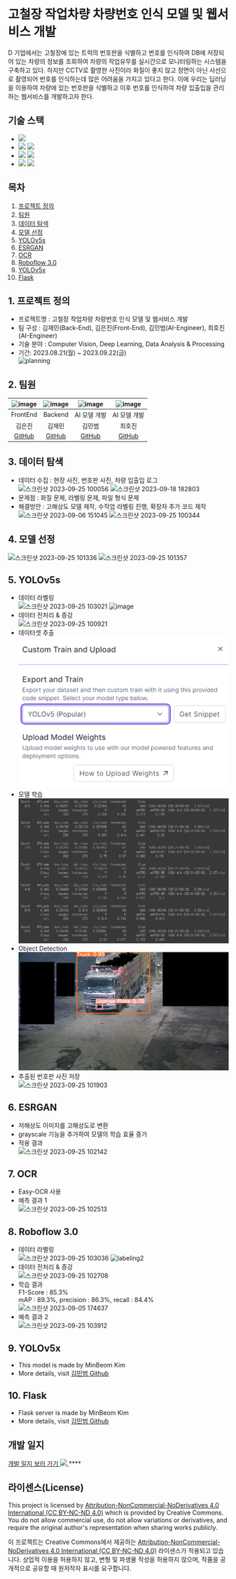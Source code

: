 # 고철장 작업차량 차량번호 인식 모델 및 웹서비스 개발
D 기업에서는 고철장에 있는 트럭의 번호판을 식별하고 번호를 인식하여 DB에 저장되어 있는 차량의 정보를 조회하여 차량의 작업유무를 실시간으로 모니터링하는 시스템을 구축하고 있다. 하지만 CCTV로 촬영한 사진이라 화질이 좋지 않고 정면이 아닌 사선으로 촬영되어 번호를 인식하는데 많은 어려움을 가지고 있다고 한다. 이에 우리는 딥러닝을 이용하여 차량에 있는 번호판을 식별하고 이후 번호를 인식하여 차량 입출입을 관리하는 웹서비스를 개발하고자 한다.

## 기술 스택 
- <img src="https://img.shields.io/badge/Python-3776AB?style=flat-square&logo=Python&logoColor=white"/>
- <img src="https://img.shields.io/badge/Flask-000000?style=flat-square&logo=flask&logoColor=white"/> <img src="https://img.shields.io/badge/React-61DAFB?style=flat-square&logo=React&logoColor=black"/>
- <img src="https://img.shields.io/badge/Git-F05032?style=flat-square&logo=git&logoColor=white"/> <img width="23" src="https://upload.wikimedia.org/wikipedia/commons/e/e9/Notion-logo.svg">
- <img src="https://img.shields.io/badge/Visual Studio Code-007ACC?style=flat-square&logo=Visual Studio Code&logoColor=white"/> <img src="https://img.shields.io/badge/Google Colab-F9AB00?style=flat-square&logo=Google Colab&logoColor=white"/>


## 목차
1. [프로젝트 정의](#1-프로젝트-정의)
2. [팀원](#2-팀원)
3. [데이터 탐색](#3-데이터-탐색)
4. [모델 선정](#4-모델-선정)
5. [YOLOv5s](#5-YOLOv5s)
6. [ESRGAN](#6-ESRGAN)
7. [OCR](#7-OCR)
8. [Roboflow 3.0](#8-YOLOv5s)
9. [YOLOv5x](#9-YOLOv5s)  
10. [Flask](#11-Flask)

 
## 1. 프로젝트 정의
- 프로젝트명 : 고철장 작업차량 차량번호 인식 모델 및 웹서비스 개발
- 팀 구성 : 김재민(Back-End), 김은진(Front-End), 김민범(AI-Engineer), 최호진(AI-Engineer)
- 기술 분야 : Computer Vision, Deep Learning, Data Analysis & Processing
- 기간: 2023.08.21(월) ~ 2023.09.22(금) <br/>
  ![planning](https://github.com/Gansaw/License_Plate_Recognition/assets/86204430/07aeb058-d61f-4114-88b1-ca50e9159a99)

  
## 2. 팀원 
|<img width="200" alt="image" src="https://avatars.githubusercontent.com/u/129818813?v=4">|<img width="200" alt="image" src="https://avatars.githubusercontent.com/u/98063854?v=4">|<img width="200" alt="image" src="https://avatars.githubusercontent.com/u/70638717?v=4">|<img width="200" alt="image" src="https://avatars.githubusercontent.com/u/86204430?v=4">|
| :---------------------------------: | :-----------------------------------:| :---------------------------------: | :-----------------------------------:|
|                FrontEnd           |           Backend                       |              AI 모델 개발         |           AI 모델 개발                |       
|             김은진            |          김재민            |                          김민범                  |          최호진                      |      
|[GitHub](https://github.com/EUNJIN6131)|[GitHub](https://github.com/JaeMin1130)|[GitHub](https://github.com/sou05091/)|[GitHub](https://github.com/Gansaw/)|


## 3. 데이터 탐색
- 데이터 수집 : 현장 사진, 번호판 사진, 차량 입출입 로그 <br/>
![스크린샷 2023-09-25 100056](https://github.com/Gansaw/License_Plate_Recognition/assets/86204430/b95de212-ee46-407a-b0a0-2ba284efbd33)
![스크린샷 2023-09-18 182803](https://github.com/Gansaw/License_Plate_Recognition/assets/86204430/6d8e8f75-5cf5-407b-bbde-550c87201c31)
- 문제점 : 화질 문제, 라벨링 문제, 파일 형식 문제
- 해결방안 : 고해상도 모델 제작, 수작업 라벨링 진행, 확장자 추가 코드 제작
![스크린샷 2023-09-06 151045](https://github.com/Gansaw/License_Plate_Recognition/assets/86204430/1842e134-4b23-4ade-a27c-449c179c291d)
![스크린샷 2023-09-25 100344](https://github.com/Gansaw/License_Plate_Recognition/assets/86204430/fb3b2a1b-59ba-42e2-9466-06fed59b41e0)

 
## 4. 모델 선정
![스크린샷 2023-09-25 101336](https://github.com/Gansaw/License_Plate_Recognition/assets/86204430/2aa05642-5001-4ad6-b6af-3af657f91f94)
![스크린샷 2023-09-25 101357](https://github.com/Gansaw/License_Plate_Recognition/assets/86204430/d82c6808-d62f-4a6f-adea-09982f08808a)


## 5. YOLOv5s
- 데이터 라벨링 <br/>
![스크린샷 2023-09-25 103021](https://github.com/Gansaw/License_Plate_Recognition/assets/86204430/fd9e7cfa-77f7-4555-9eaf-ea621a01268f)
![image](https://github.com/Gansaw/License_Plate_Recognition/assets/86204430/36416825-ccae-43e0-aefe-888e5308ca04)
- 데이터 전처리 & 증강 <br/>
![스크린샷 2023-09-25 100921](https://github.com/Gansaw/License_Plate_Recognition/assets/86204430/a670eb15-44a1-4552-b8e9-368a068631c1)
- 데이터셋 추출 <br/>
![image](https://github.com/sou05091/MainProject_LicensePlate/blob/main/img/yolo/Export.png)
- 모델 학습 <br/>
![image](https://github.com/sou05091/MainProject_LicensePlate/blob/main/img/yolo/model%20%ED%95%99%EC%8A%B5.png)
- Object Detection <br/>
![image](https://github.com/sou05091/MainProject_LicensePlate/blob/main/img/yolo/result.png)
- 추출된 번호판 사진 저장 <br/>
![스크린샷 2023-09-25 101903](https://github.com/Gansaw/License_Plate_Recognition/assets/86204430/ca326dc0-4e08-41a2-bbef-98a841c2fd2f)


## 6. ESRGAN
- 저해상도 이미지를 고해상도로 변환
- grayscale 기능을 추가하여 모델의 학습 효율 증가
- 적용 결과 <br/>
![스크린샷 2023-09-25 102142](https://github.com/Gansaw/License_Plate_Recognition/assets/86204430/4594f619-c28f-4da8-b814-7b7a211de121)


## 7. OCR
- Easy-OCR 사용
- 예측 결과 1 <br/>
![스크린샷 2023-09-25 102513](https://github.com/Gansaw/License_Plate_Recognition/assets/86204430/d1dde896-9612-4775-8edb-e551debdb5a8)


## 8. Roboflow 3.0
- 데이터 라벨링 <br/>
![스크린샷 2023-09-25 103036](https://github.com/Gansaw/License_Plate_Recognition/assets/86204430/529e2e7e-87bf-4490-b05e-f95fc8c1247c)
![labeling2](https://github.com/Gansaw/License_Plate_Recognition/assets/86204430/1558bd34-788f-4d1c-aef0-524ad7c0ae7a)
- 데이터 전처리 & 증강 <br/>
![스크린샷 2023-09-25 102708](https://github.com/Gansaw/License_Plate_Recognition/assets/86204430/cfeec9b5-436f-4c4b-80cf-b97a82ca2f7c)
- 학습 결과 <br/>
F1-Score : 85.3% <br/>
mAP : 89.3%, precision : 86.3%, recall : 84.4% <br/>
![스크린샷 2023-09-05 174637](https://github.com/Gansaw/License_Plate_Recognition/assets/86204430/b8be6357-0935-4e44-97f3-738088132c42)
- 예측 결과 2 <br/>
![스크린샷 2023-09-25 103912](https://github.com/Gansaw/License_Plate_Recognition/assets/86204430/db044171-54d6-4d06-97fb-be26128ed30b)


## 9. YOLOv5x
- This model is made by MinBeom Kim
- More details, visit [김민범 Github](https://github.com/sou05091/MainProject_LicensePlate) <br/>


## 10. Flask
- Flask server is made by MinBeom Kim
- More details, visit [김민범 Github](https://github.com/sou05091/MainProject_LicensePlate) <br/>


## 개발 일지 
<a href="https://shrub-snap-550.notion.site/CRUD-566be659b7bf4693a6515f408cf2f1d9?pvs=4">개발 일지 보러 가기  <img width="23" src="https://upload.wikimedia.org/wikipedia/commons/e/e9/Notion-logo.svg"> </a>****


## 라이센스(License)
This project is licensed by <a href = "https://creativecommons.org/licenses/by-nc-nd/4.0/">Attribution-NonCommercial-NoDerivatives 4.0 International (CC BY-NC-ND 4.0)</a> which is provided by Creative Commons. You do not allow commercial use, do not allow variations or derivatives, and require the original author's representation when sharing works publicly. <br/>

이 프로젝트는 Creative Commons에서 제공하는 <a href = "https://creativecommons.org/licenses/by-nc-nd/4.0/deed.ko">Attribution-NonCommercial-NoDerivatives 4.0 International (CC BY-NC-ND 4.0)</a> 라이센스가 적용되고 있습니다. 상업적 이용을 허용하지 않고, 변형 및 파생물 작성을 허용하지 않으며, 작품을 공개적으로 공유할 때 원저작자 표시를 요구합니다.

